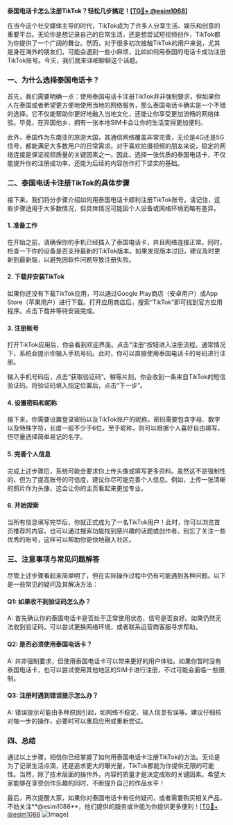 **泰国电话卡怎么注册TikTok？轻松几步搞定！[[TG💪+ @esim1088](https://t.me/s/esim1088)]**

在当今这个社交媒体主导的时代，TikTok成为了许多人分享生活、娱乐和创意的重要平台。无论你是想记录自己的日常生活，还是想尝试短视频创作，TikTok都为你提供了一个广阔的舞台。然而，对于很多初次接触TikTok的用户来说，尤其是身在海外的朋友们，可能会遇到一些小麻烦，比如如何用泰国的电话卡成功注册TikTok账号。今天，我们就来详细聊聊这个话题。

### 一、为什么选择泰国电话卡？

首先，我们需要明确一点：使用泰国电话卡注册TikTok并非强制要求，但如果你人在泰国或者希望更方便地使用当地的网络服务，那么泰国电话卡确实是一个不错的选择。它不仅能帮助你更好地融入当地文化，还能让你享受更加流畅的网络体验。毕竟，在异国他乡，拥有一张本地SIM卡会让你的生活变得更加便利。

此外，泰国作为东南亚的旅游大国，其通信网络覆盖非常完善，无论是4G还是5G信号，都能满足大多数用户的日常需求。对于喜欢拍摄视频的朋友来说，稳定的网络连接是保证视频质量的关键因素之一。因此，选择一张优质的泰国电话卡，不仅能提升你的注册成功率，还能为后续的内容创作打下坚实的基础。

### 二、泰国电话卡注册TikTok的具体步骤

接下来，我们将分步骤介绍如何用泰国电话卡顺利注册TikTok账号。请记住，这些步骤适用于大多数情况，但具体情况可能因个人设备或网络环境而略有差异。

#### 1. 准备工作

在开始之前，请确保你的手机已经插入了泰国电话卡，并且网络连接正常。同时，检查一下你的设备是否支持最新的TikTok版本。如果发现版本过旧，建议及时更新到最新版，以避免因软件问题导致注册失败。

#### 2. 下载并安装TikTok

如果你还没有下载TikTok应用，可以通过Google Play商店（安卓用户）或App Store（苹果用户）进行下载。打开应用商店后，搜索“TikTok”即可找到官方应用程序。点击下载并等待安装完成。

#### 3. 注册账号

打开TikTok应用后，你会看到欢迎界面。点击“注册”按钮进入注册流程。通常情况下，系统会提示你输入手机号码。此时，你可以直接使用泰国电话卡的号码进行注册。

输入手机号码后，点击“获取验证码”。稍等片刻，你会收到一条来自TikTok的短信验证码。将验证码填入指定位置后，点击“下一步”。

#### 4. 设置密码和昵称

接下来，你需要设置登录密码以及TikTok账户的昵称。密码需要包含字母、数字以及特殊字符，长度一般不少于6位。至于昵称，则可以根据个人喜好自由填写，但尽量选择简单易记的名字。

#### 5. 完善个人信息

完成上述步骤后，系统可能会要求你上传头像或填写更多资料。虽然这不是强制性的，但为了提高账号的可信度，建议你尽可能完善个人信息。例如，上传一张清晰的照片作为头像，这会让你的主页看起来更加专业。

#### 6. 开始探索

当所有信息填写完毕后，你就正式成为了一名TikTok用户！此时，你可以浏览首页推荐的内容，也可以通过搜索功能找到感兴趣的话题或创作者。别忘了关注一些优秀的账号，这样可以帮助你更快地融入社区。

### 三、注意事项与常见问题解答

尽管上述步骤看起来简单明了，但在实际操作过程中仍有可能遇到各种问题。以下是一些常见的疑问及其解决方法：

#### Q1: 如果收不到验证码怎么办？
A: 首先确认你的泰国电话卡是否处于正常使用状态，信号是否良好。如果仍然无法收到验证码，可以尝试更换网络环境，或者联系运营商客服寻求帮助。

#### Q2: 是否必须使用泰国电话卡？
A: 并非强制要求，但使用泰国电话卡可以带来更好的用户体验。如果你暂时没有泰国电话卡，也可以尝试使用其他地区的SIM卡进行注册，不过可能会面临一些限制。

#### Q3: 注册时遇到错误提示怎么办？
A: 错误提示可能由多种原因引起，如网络不稳定、输入信息有误等。建议仔细核对每一步的操作，必要时可以重启应用或重新尝试。

### 四、总结

通过以上步骤，相信你已经掌握了如何用泰国电话卡注册TikTok的方法。无论是为了记录生活点滴，还是追求更大的曝光量，TikTok都能为你提供无限的可能性。当然，除了技术层面的操作外，内容的质量才是决定成败的关键因素。希望大家能够在享受创作乐趣的同时，不断提升自己的作品水平！

最后，再次提醒大家，如果你对泰国电话卡有任何疑问，或者需要购买相关产品，不妨关注**@esim1088**，他们提供的服务或许能为你提供更多便利！[[TG💪+ @esim1088](https://t.me/s/esim1088) ![Image](https://i.postimg.cc/4NQfJmqS/Snipaste-2025-05-13-00-14-12.png)]